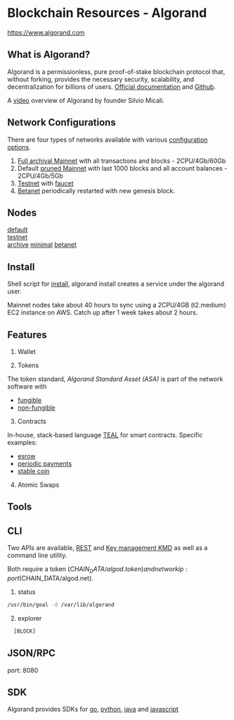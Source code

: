 Blockchain Resources - Algorand
===============================

https://www.algorand.com

What is Algorand?
-----------------

Algorand is a permissionless, pure proof-of-stake blockchain protocol
that, without forking, provides the necessary security, scalability,
and decentralization for billions of users. [Official
documentation](https://developer.algorand.org/docs/getting-started) and [Github](https://github.com/algorand/go-algorand).


A [video](https://www.youtube.com/watch?v=Lbje18-zxc8&t=8s) overview of Algorand by founder Silvio Micali.

Network Configurations
----------------------
There are four types of networks available with various [configuration options](https://developer.algorand.org/docs/node-configuration-settings).

1. [Full archival Mainnet](configuration/archival_node.json) with all transactions and blocks - 2CPU/4Gb/60Gb
2. Default [pruned Mainnet](configuration/default.json) with last 1000 blocks and all account balances -  2CPU/4Gb/5Gb
3. [Testnet](configuration/testnet.json) with [faucet](https://bank.testnet.algorand.network/)
4. [Betanet](https://developer.algorand.org/docs/getting-started-betanet) periodically restarted with new genesis block.

Nodes
-----
[default](configs/default.toml)  
[testnet](configs/testnet.toml)  
[archive](configs/archive.json)
[minimal](configs/minimal.toml)
[betanet](configs/betanet.toml)

Install
-------

Shell script for [install](configs/setup.sh), algorand install creates a service under the algorand user.

Mainnet nodes take about 40 hours to sync using a 2CPU/4GB (t2.medium) EC2 instance on AWS.  Catch up after 1 week takes about 2 hours.

Features
--------

1. Wallet

2. Tokens

The token standard, *Algorand Standard Asset (ASA)* is part of the
network software with

 * [fungible](features/fungible.json)
 * [non-fungible](features/non-fungible.json)


3. Contracts

In-house, stack-based language
[TEAL](https://developer.algorand.org/docs/teal) for smart contracts.
Specific examples:

 * [esrow]()
 * [periodic payments]()
 * [stable coin]()

4. Atomic Swaps


Tools
-----

CLI
---

Two APIs are available, [REST]() and [Key management KMD]() as well as
a command line utility.

Both require a token ($CHAIN_DATA/algod.token) and network ip:port ($CHAIN_DATA/algod.net).

1. status  

```bash
/usr/bin/goal -d /var/lib/algorand
```

2. explorer
```python
  [BLOCK]
```


JSON/RPC
--------
port: 8080


SDK
---

Algorand provides SDKs for
[go](https://developer.algorand.org/docs/go-sdk),
[python](https://developer.algorand.org/docs/python-sdk),
[java](https://developer.algorand.org/docs/java-sdk) and
[javascript](https://developer.algorand.org/docs/javascript-sdk)


